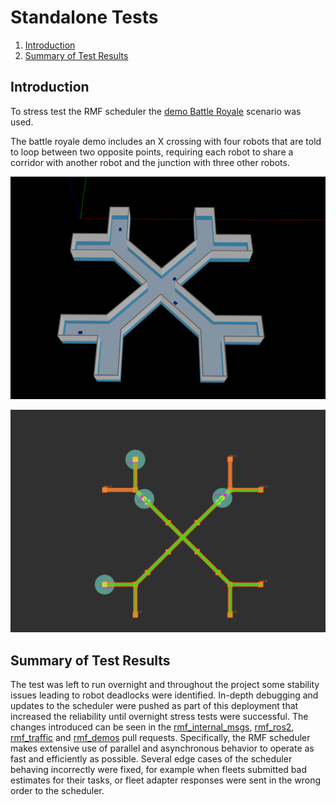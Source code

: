 # Standalone Tests
1. [Introduction](#introduction)
3. [Summary of Test Results](#summary)

## Introduction <a name="introduction"></a>
To stress test the RMF scheduler the [demo Battle Royale](https://github.com/open-rmf/rmf_demos/#battle-royale-scenario) scenario was used.

The battle royale demo includes an X crossing with four robots that are told to loop between two opposite points, requiring each robot to share a corridor with another robot and the junction with three other robots.

![battle_royale_gazebo](../images/battle_royale_gazebo.png)

![battle_royale_rviz](../images/battle_royale_rviz.png)

## Summary of Test Results <a name="summary"></a>

The test was left to run overnight and throughout the project some stability issues leading to robot deadlocks were identified. In-depth debugging and updates to the scheduler were pushed as part of this deployment that increased the reliability until overnight stress tests were successful. The changes introduced can be seen in the [rmf_internal_msgs](https://github.com/open-rmf/rmf_internal_msgs/pull/45), [rmf_ros2](https://github.com/open-rmf/rmf_ros2/pull/228), [rmf_traffic](https://github.com/open-rmf/rmf_traffic/pull/86) and [rmf_demos](https://github.com/open-rmf/rmf_demos/pull/157) pull requests.
Specifically, the RMF scheduler makes extensive use of parallel and asynchronous behavior to operate as fast and efficiently as possible. Several edge cases of the scheduler behaving incorrectly were fixed, for example when fleets submitted bad estimates for their tasks, or fleet adapter responses were sent in the wrong order to the scheduler.
